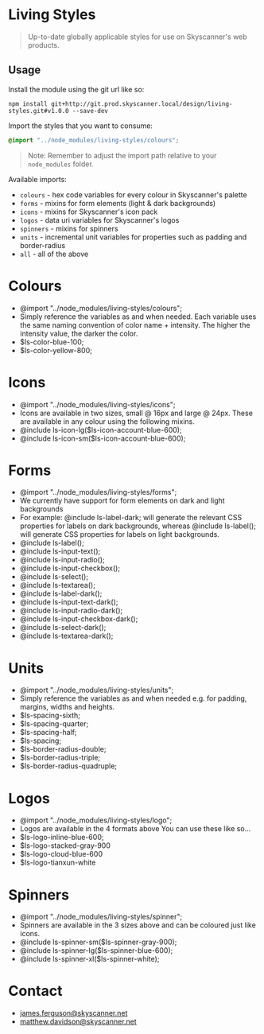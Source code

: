 # Living Styles
> Up-to-date globally applicable styles for use on Skyscanner's web products.

## Usage

Install the module using the git url like so:

```shell
npm install git+http://git.prod.skyscanner.local/design/living-styles.git#v1.0.0 --save-dev
```

Import the styles that you want to consume:

```scss
@import "../node_modules/living-styles/colours";
```

> Note: Remember to adjust the import path relative to your `node_modules` folder.

Available imports:

- `colours` - hex code variables for every colour in Skyscanner's palette
- `forms` - mixins for form elements (light & dark backgrounds)
- `icons` - mixins for Skyscanner's icon pack 
- `logos` - data uri variables for Skyscanner's logos
- `spinners` - mixins for spinners
- `units` - incremental unit variables for properties such as padding and border-radius
- `all` - all of the above

# Colours
- @import "../node_modules/living-styles/colours";
- Simply reference the variables as and when needed. Each variable uses the same naming convention of color name + intensity. The higher the intensity value, the darker the color.
- $ls-color-blue-100;
- $ls-color-yellow-800;

# Icons
- @import "../node_modules/living-styles/icons";
- Icons are available in two sizes, small @ 16px and large @ 24px. These are available in any colour using the following mixins.
- @include ls-icon-lg($ls-icon-account-blue-600);
- @include ls-icon-sm($ls-icon-account-blue-600);

# Forms
- @import "../node_modules/living-styles/forms";
- We currently have support for form elements on dark and light backgrounds
- For example: @include ls-label-dark; will generate the relevant CSS properties for labels on dark backgrounds, whereas @include ls-label(); will generate CSS properties for labels on light backgrounds.
- @include ls-label();
- @include ls-input-text();
- @include ls-input-radio();
- @include ls-input-checkbox();
- @include ls-select();
- @include ls-textarea();
- @include ls-label-dark();
- @include ls-input-text-dark();
- @include ls-input-radio-dark();
- @include ls-input-checkbox-dark();
- @include ls-select-dark();
- @include ls-textarea-dark();

# Units
- @import "../node_modules/living-styles/units";
- Simply reference the variables as and when needed e.g. for padding, margins, widths and heights.
- $ls-spacing-sixth;
- $ls-spacing-quarter;
- $ls-spacing-half;
- $ls-spacing;
- $ls-border-radius-double;
- $ls-border-radius-triple;
- $ls-border-radius-quadruple;

# Logos
- @import "../node_modules/living-styles/logo";
- Logos are available in the 4 formats above You can use these like so...
- $ls-logo-inline-blue-600;
- $ls-logo-stacked-gray-900
- $ls-logo-cloud-blue-600
- $ls-logo-tianxun-white

# Spinners
- @import "../node_modules/living-styles/spinner";
- Spinners are available in the 3 sizes above and can be coloured just like icons.
- @include ls-spinner-sm($ls-spinner-gray-900);
- @include ls-spinner-lg($ls-spinner-blue-600);
- @include ls-spinner-xl($ls-spinner-white);

# Contact
- james.ferguson@skyscanner.net
- matthew.davidson@skyscanner.net
